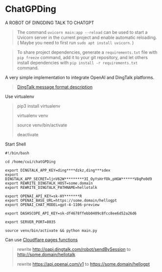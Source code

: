 # ChatGPDing
A ROBOT OF DINGDING TALK TO CHATGPT


> The command `uvicorn main:app --reload` can be used to start a Uvicorn server in the current project 
and enable automatic reloading. ( Maybe you need to first run `sudo apt install uvicorn`. )


> To share project dependencies, 
generate a `requirements.txt` file with `pip freeze` command, 
add it to your git repository, 
and let others install dependencies with `pip install -r requirements.txt` command.

A very simple implementation to integrate OpenAI and DingTalk platforms.

> [DingTalk message format description](https://open.dingtalk.com/document/orgapp/the-use-of-internal-application-robots-in-person-to-person-single-chat)


Use virtualenv
> pip3 install virtualenv
> 
> virtualenv venv
> 
> source venv/bin/activate
> 
> deactivate
> 

Start Shell

```shell
#!/bin/bash

cd /home/cui/chatGPDing

export DINGTALK_APP_KEY=ding****dzkz,ding***sdex
export DINGTALK_APP_SECRET=ljnV62W*********3I_OyYsHrfOk,pHGW******V8qPo0d9
export REWRITE_DINGTALK_HOST=some.domain
export REWRITE_DINGTALK_PATHNAME=hellotalk

export OPENAI_API_KEY=sk-HY*******R
export OPENAI_BASE_URL=https://some.domain/hellogpt
export OPENAI_CHAT_MODEL=gpt-4-1106-preview

export DASHSCOPE_API_KEY=sk-df4678ffebb0409c8fcc8ee6d52a26d6

export SERVER_PORT=8035

source venv/bin/activate && python main.py

```

Can use [Cloudflare pages functions](https://developers.cloudflare.com/pages/functions/)

> rewrite http://oapi.dingtalk.com/robot/sendBySession to http://some.domain/hellotalk
> 
> rewrite https://api.openai.com/v1 to https://some.domain/hellogpt
> 

